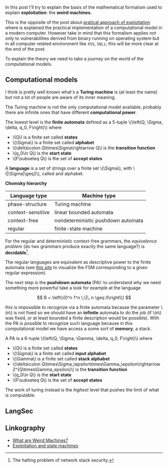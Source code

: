 <!--
.. title: weird machines and the formalism at the base of it
.. slug: weird-machines-and-the-formalism-at-the-base-of-it
.. date: 2022-03-01 15:43:59 UTC
.. tags: vulnerability, exploit, mathematics, security, LangSec, computational models
.. status: draft
.. category: 
.. link: 
.. description: 
.. type: text
.. has_math: true
-->

In this post I'll try to explain the basis of the mathematical formalism used
to explain **exploitation**: the **weird machines**.


<!-- TEASER_END -->

This is the opposite of the post about [pratical approach of exploitation](``link://slug/pratical-approach-exploitation``) where is
explained the practical implementation of a computational model in a modern
computer. However take in mind that this formalism applies not only to
vulnerabilities derived from binary running on operating system but in all
computer related environment like ``XSS``, ``SQLi``; this will be more clear at
the end of the post.

To explain the theory we need to take a journey on the world of the computational models.

## Computational models

I think is pretty well known what's a **Turing machine** is (at least the name)
but not a lot of people are aware of its inner meaning.

The Turing machine is not the only computational model available, probably there
are infinite ones that have different **computational power**.

The lowest level is the **finite automata** defined as a 5-tuple \\(\left(Q,
\Sigma, \delta, q_0, F\right)\\) where

 - \\(Q\\) is a finite set called **states**
 - \\(\Sigma\\) is a finite set called **alphabet**
 - \\(\delta\colon Q\times\Sigma\rightarrow Q\\) is the **transition function**
 - \\(q_0\in Q\\) is the **start state**
 - \\(F\subseteq Q\\) is the set of **accept states**

A **language** is a set of strings over a finite set \\(\Sigma\\), with \\(\|\Sigma\|\geq2\\),
called and alphabet.

**Chomsky hierarchy**

| Language type | Machine type |
|---------------|--------------|
| phase-structure | Turing machine |
| context-sensitive | linear bounded automata |
| context-free | nondeterministic pushdown automata |
| regular | finite-state machine |

For the regular and deterministic context-free grammars, the _equivalence
problem_ (do two grammars produce exactly the same language?) is
**decidable**[^Halt].

[^Halt]: The halting problem of network stack security.

The regular languages are equivalent as descriptive power to the finite automata
(see [this site](https://ivanzuzak.info/noam/webapps/fsm_simulator/) to
visualize the FSM corresponding to a given regular expression).

The next step is the **pushdown automata** (PA): to understand why we need something
more powerful take a look for example at the language

$$
B = \left\\{0^n 1^n \,\|\, n \geq 0\right\\}
$$

this is impossible to recognize via a finite automata because the parameter
\\(n\\) is not fixed so we should have an **infinite** automata to do the job
(if \\(n\\) was fixed, or at least bounded a finite description would be
possible). With the PA is possible to recognize such language because in this
computational model we have access a some sort of **memory**, a stack.

A PA is a 6-tuple \\(\left(Q, \Sigma, \Gamma, \delta, q_0, F\right)\\) where

 - \\(Q\\) is a finite set called **states**
 - \\(\Sigma\\) is a finite set called **input alphabet**
 - \\(\Gamma\\) is a finite set called **stack alphabet**
 - \\(\delta\colon Q\times\Sigma_\epsilon\times\Gamma_\epsilon\rightarrow 2^{Q\times\Gamma_epsilon}\\) is the **transition function**
 - \\(q_0\in Q\\) is the **start state**
 - \\(F\subseteq Q\\) is the set of **accept states**

The work of turing instead is the _highest_ level that pushes the limit of what
is computable.

## LangSec

## Linkography

 - [What are Weird Machines?](https://www.cs.dartmouth.edu/~sergey/wm/)
 - [Exploitation and state machines](https://downloads.immunityinc.com/infiltrate-archives/Fundamentals_of_exploitation_revisited.pdf)
